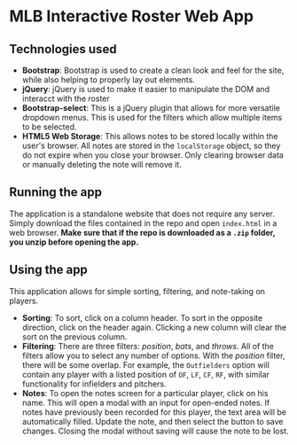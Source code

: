 # MLB Interactive Roster Web App

## Technologies used
* **Bootstrap**: Bootstrap is used to create a clean look and feel for the site, while also helping to properly lay out elements.
* **jQuery**: jQuery is used to make it easier to manipulate the DOM and interacct with the roster
* **Bootstrap-select**: This is a jQuery plugin that allows for more versatile dropdown menus. This is used for the filters which allow multiple items to be selected.
* **HTML5 Web Storage**: This allows notes to be stored locally within the user's browser. All notes are stored in the `localStorage` object, so they do not expire when you close your browser. Only clearing browser data or manually deleting the note will remove it.

## Running the app
The application is a standalone website that does not require any server. Simply download the files contained in the repo and open `index.html` in a web browser. **Make sure that if the repo is downloaded as a `.zip` folder, you unzip before opening the app.**

## Using the app
This application allows for simple sorting, filtering, and note-taking on players.
* **Sorting**: To sort, click on a column header. To sort in the opposite direction, click on the header again. Clicking a new column will clear the sort on the previous column.
* **Filtering**: There are three filters: *position*, *bats*, and *throws*. All of the filters allow you to select any number of options. With the *position* filter, there will be some overlap. For example, the `Outfielders` option will contain any player with a listed position of `OF`, `LF`, `CF`, `RF`, with similar functionality for infielders and pitchers.
* **Notes**: To open the notes screen for a particular player, click on his name. This will open a modal with an input for open-ended notes. If notes have previously been recorded for this player, the text area will be automatically filled. Update the note, and then select the button to save changes. Closing the modal without saving will cause the note to be lost.
